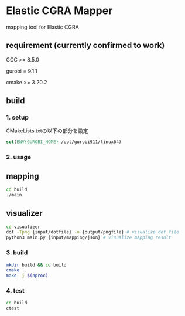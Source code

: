 # Elastic CGRA Mapper
mapping tool for Elastic CGRA


## requirement (currently confirmed to work)
GCC >= 8.5.0 

gurobi = 9.1.1

cmake >= 3.20.2

## build
### 1. setup
CMakeLists.txtの以下の部分を設定
```cmake
set(ENV{GUROBI_HOME} /opt/gurobi911/linux64)
```

### 2. usage
## mapping
```bash
cd build
./main
```

## visualizer 
```bash
cd visualizer
dot -Tpng {input/dotfile} -o {output/pngfile} # visualize dot file
python3 main.py {input/mapping/json} # visualize mapping result
```

### 3. build
```bash
mkdir build && cd build
cmake ..
make -j $(nproc)
```

### 4. test
```bash
cd build
ctest
```


